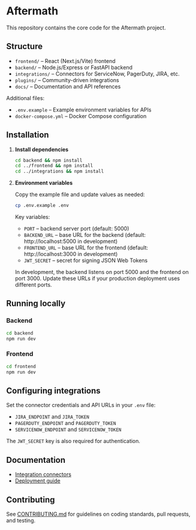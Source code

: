 # Aftermath

This repository contains the core code for the Aftermath project.

## Structure

- `frontend/` – React (Next.js/Vite) frontend
- `backend/` – Node.js/Express or FastAPI backend
- `integrations/` – Connectors for ServiceNow, PagerDuty, JIRA, etc.
- `plugins/` – Community-driven integrations
- `docs/` – Documentation and API references

Additional files:

- `.env.example` – Example environment variables for APIs
- `docker-compose.yml` – Docker Compose configuration

## Installation

1. **Install dependencies**

   ```bash
   cd backend && npm install
   cd ../frontend && npm install
   cd ../integrations && npm install
   ```

2. **Environment variables**

   Copy the example file and update values as needed:

   ```bash
   cp .env.example .env
   ```

   Key variables:

   - `PORT` – backend server port (default: 5000)
   - `BACKEND_URL` – base URL for the backend (default: http://localhost:5000 in development)
   - `FRONTEND_URL` – base URL for the frontend (default: http://localhost:3000 in development)
   - `JWT_SECRET` – secret for signing JSON Web Tokens

   In development, the backend listens on port 5000 and the frontend on port 3000. Update these URLs if your production deployment uses different ports.

## Running locally

### Backend

```bash
cd backend
npm run dev
```

### Frontend

```bash
cd frontend
npm run dev
```

## Configuring integrations

Set the connector credentials and API URLs in your `.env` file:

- `JIRA_ENDPOINT` and `JIRA_TOKEN`
- `PAGERDUTY_ENDPOINT` and `PAGERDUTY_TOKEN`
- `SERVICENOW_ENDPOINT` and `SERVICENOW_TOKEN`

The `JWT_SECRET` key is also required for authentication.

## Documentation

- [Integration connectors](docs/integrations.md)
- [Deployment guide](docs/deployment.md)

## Contributing

See [CONTRIBUTING.md](CONTRIBUTING.md) for guidelines on coding standards, pull requests, and testing.
